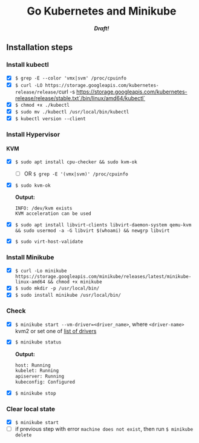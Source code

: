<div align="center">
  <h1>Go Kubernetes and Minikube</h1>
  <h5>Draft!</h5>
</div>

## Installation steps

### Install kubectl

- [x] `$ grep -E --color 'vmx|svm' /proc/cpuinfo`
- [x] `$ curl -LO https://storage.googleapis.com/kubernetes-release/release/`curl -s https://storage.googleapis.com/kubernetes-release/release/stable.txt`/bin/linux/amd64/kubectl`
- [x] `$ chmod +x ./kubectl`
- [x] `$ sudo mv ./kubectl /usr/local/bin/kubectl`
- [x] `$ kubectl version --client`

### Install Hypervisor

#### KVM

- [x] `$ sudo apt install cpu-checker && sudo kvm-ok` 
    - [ ] OR `$ grep -E '(vmx|svm)' /proc/cpuinfo`
- [x] `$ sudo kvm-ok`

   **Output:**
   
   ```bash
   INFO: /dev/kvm exists
   KVM acceleration can be used
   ```
- [x] `$ sudo apt install libvirt-clients libvirt-daemon-system qemu-kvm && sudo usermod -a -G libvirt $(whoami) && newgrp libvirt`
- [x] `$ sudo virt-host-validate`

### Install Minikube

- [x] `$ curl -Lo minikube https://storage.googleapis.com/minikube/releases/latest/minikube-linux-amd64 && chmod +x minikube`
- [x] `$ sudo mkdir -p /usr/local/bin/`
- [x] `$ sudo install minikube /usr/local/bin/`

### Check

- [x] `$ minikube start --vm-driver=<driver_name>`, where `<driver-name>` kvm2 or set one of [list of drivers](https://kubernetes.io/ru/docs/setup/learning-environment/minikube/#%D1%83%D0%BA%D0%B0%D0%B7%D0%B0%D0%BD%D0%B8%D0%B5-%D0%B4%D1%80%D0%B0%D0%B9%D0%B2%D0%B5%D1%80%D0%B0-%D0%B2%D0%B8%D1%80%D1%82%D1%83%D0%B0%D0%BB%D1%8C%D0%BD%D0%BE%D0%B9-%D0%BC%D0%B0%D1%88%D0%B8%D0%BD%D1%8B)
- [x] `$ minikube status`
   
   **Output:**
   
   ```bash
   host: Running
   kubelet: Running
   apiserver: Running
   kubeconfig: Configured
   ```

- [x] `$ minikube stop`

### Clear local state

- [x] `$ minikube start`
- [ ] if previous step with error `machine does not exist`, then run `$ minikube delete`
